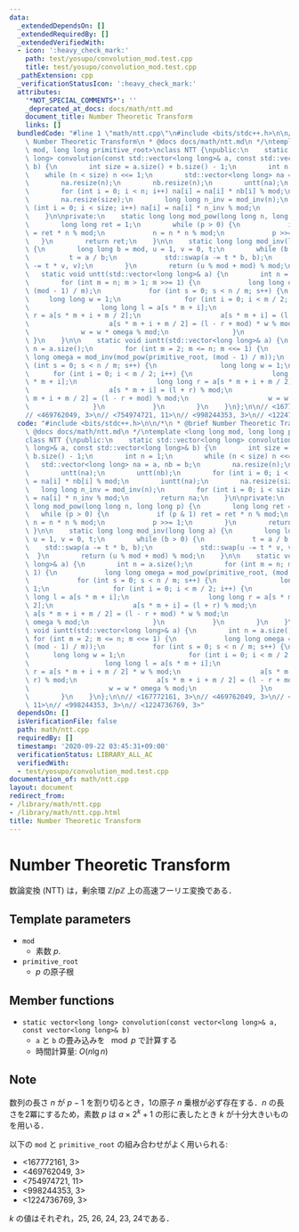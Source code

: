 ```yaml
---
data:
  _extendedDependsOn: []
  _extendedRequiredBy: []
  _extendedVerifiedWith:
  - icon: ':heavy_check_mark:'
    path: test/yosupo/convolution_mod.test.cpp
    title: test/yosupo/convolution_mod.test.cpp
  _pathExtension: cpp
  _verificationStatusIcon: ':heavy_check_mark:'
  attributes:
    '*NOT_SPECIAL_COMMENTS*': ''
    _deprecated_at_docs: docs/math/ntt.md
    document_title: Number Theoretic Transform
    links: []
  bundledCode: "#line 1 \"math/ntt.cpp\"\n#include <bits/stdc++.h>\n\n/*\n * @brief\
    \ Number Theoretic Transform\n * @docs docs/math/ntt.md\n */\ntemplate <long long\
    \ mod, long long primitive_root>\nclass NTT {\npublic:\n    static std::vector<long\
    \ long> convolution(const std::vector<long long>& a, const std::vector<long long>&\
    \ b) {\n        int size = a.size() + b.size() - 1;\n        int n = 1;\n    \
    \    while (n < size) n <<= 1;\n        std::vector<long long> na = a, nb = b;\n\
    \        na.resize(n);\n        nb.resize(n);\n        untt(na);\n        untt(nb);\n\
    \        for (int i = 0; i < n; i++) na[i] = na[i] * nb[i] % mod;\n        iuntt(na);\n\
    \        na.resize(size);\n        long long n_inv = mod_inv(n);\n        for\
    \ (int i = 0; i < size; i++) na[i] = na[i] * n_inv % mod;\n        return na;\n\
    \    }\n\nprivate:\n    static long long mod_pow(long long n, long long p) {\n\
    \        long long ret = 1;\n        while (p > 0) {\n            if (p & 1) ret\
    \ = ret * n % mod;\n            n = n * n % mod;\n            p >>= 1;\n     \
    \   }\n        return ret;\n    }\n\n    static long long mod_inv(long long a)\
    \ {\n        long long b = mod, u = 1, v = 0, t;\n        while (b > 0) {\n  \
    \          t = a / b;\n            std::swap(a -= t * b, b);\n            std::swap(u\
    \ -= t * v, v);\n        }\n        return (u % mod + mod) % mod;\n    }\n\n \
    \   static void untt(std::vector<long long>& a) {\n        int n = a.size();\n\
    \        for (int m = n; m > 1; m >>= 1) {\n            long long omega = mod_pow(primitive_root,\
    \ (mod - 1) / m);\n            for (int s = 0; s < n / m; s++) {\n           \
    \     long long w = 1;\n                for (int i = 0; i < m / 2; i++) {\n  \
    \                  long long l = a[s * m + i];\n                    long long\
    \ r = a[s * m + i + m / 2];\n                    a[s * m + i] = (l + r) % mod;\n\
    \                    a[s * m + i + m / 2] = (l - r + mod) * w % mod;\n       \
    \             w = w * omega % mod;\n                }\n            }\n       \
    \ }\n    }\n\n    static void iuntt(std::vector<long long>& a) {\n        int\
    \ n = a.size();\n        for (int m = 2; m <= n; m <<= 1) {\n            long\
    \ long omega = mod_inv(mod_pow(primitive_root, (mod - 1) / m));\n            for\
    \ (int s = 0; s < n / m; s++) {\n                long long w = 1;\n          \
    \      for (int i = 0; i < m / 2; i++) {\n                    long long l = a[s\
    \ * m + i];\n                    long long r = a[s * m + i + m / 2] * w % mod;\n\
    \                    a[s * m + i] = (l + r) % mod;\n                    a[s *\
    \ m + i + m / 2] = (l - r + mod) % mod;\n                    w = w * omega % mod;\n\
    \                }\n            }\n        }\n    }\n};\n\n// <167772161, 3>\n\
    // <469762049, 3>\n// <754974721, 11>\n// <998244353, 3>\n// <1224736769, 3>\n"
  code: "#include <bits/stdc++.h>\n\n/*\n * @brief Number Theoretic Transform\n *\
    \ @docs docs/math/ntt.md\n */\ntemplate <long long mod, long long primitive_root>\n\
    class NTT {\npublic:\n    static std::vector<long long> convolution(const std::vector<long\
    \ long>& a, const std::vector<long long>& b) {\n        int size = a.size() +\
    \ b.size() - 1;\n        int n = 1;\n        while (n < size) n <<= 1;\n     \
    \   std::vector<long long> na = a, nb = b;\n        na.resize(n);\n        nb.resize(n);\n\
    \        untt(na);\n        untt(nb);\n        for (int i = 0; i < n; i++) na[i]\
    \ = na[i] * nb[i] % mod;\n        iuntt(na);\n        na.resize(size);\n     \
    \   long long n_inv = mod_inv(n);\n        for (int i = 0; i < size; i++) na[i]\
    \ = na[i] * n_inv % mod;\n        return na;\n    }\n\nprivate:\n    static long\
    \ long mod_pow(long long n, long long p) {\n        long long ret = 1;\n     \
    \   while (p > 0) {\n            if (p & 1) ret = ret * n % mod;\n           \
    \ n = n * n % mod;\n            p >>= 1;\n        }\n        return ret;\n   \
    \ }\n\n    static long long mod_inv(long long a) {\n        long long b = mod,\
    \ u = 1, v = 0, t;\n        while (b > 0) {\n            t = a / b;\n        \
    \    std::swap(a -= t * b, b);\n            std::swap(u -= t * v, v);\n      \
    \  }\n        return (u % mod + mod) % mod;\n    }\n\n    static void untt(std::vector<long\
    \ long>& a) {\n        int n = a.size();\n        for (int m = n; m > 1; m >>=\
    \ 1) {\n            long long omega = mod_pow(primitive_root, (mod - 1) / m);\n\
    \            for (int s = 0; s < n / m; s++) {\n                long long w =\
    \ 1;\n                for (int i = 0; i < m / 2; i++) {\n                    long\
    \ long l = a[s * m + i];\n                    long long r = a[s * m + i + m /\
    \ 2];\n                    a[s * m + i] = (l + r) % mod;\n                   \
    \ a[s * m + i + m / 2] = (l - r + mod) * w % mod;\n                    w = w *\
    \ omega % mod;\n                }\n            }\n        }\n    }\n\n    static\
    \ void iuntt(std::vector<long long>& a) {\n        int n = a.size();\n       \
    \ for (int m = 2; m <= n; m <<= 1) {\n            long long omega = mod_inv(mod_pow(primitive_root,\
    \ (mod - 1) / m));\n            for (int s = 0; s < n / m; s++) {\n          \
    \      long long w = 1;\n                for (int i = 0; i < m / 2; i++) {\n \
    \                   long long l = a[s * m + i];\n                    long long\
    \ r = a[s * m + i + m / 2] * w % mod;\n                    a[s * m + i] = (l +\
    \ r) % mod;\n                    a[s * m + i + m / 2] = (l - r + mod) % mod;\n\
    \                    w = w * omega % mod;\n                }\n            }\n\
    \        }\n    }\n};\n\n// <167772161, 3>\n// <469762049, 3>\n// <754974721,\
    \ 11>\n// <998244353, 3>\n// <1224736769, 3>"
  dependsOn: []
  isVerificationFile: false
  path: math/ntt.cpp
  requiredBy: []
  timestamp: '2020-09-22 03:45:31+09:00'
  verificationStatus: LIBRARY_ALL_AC
  verifiedWith:
  - test/yosupo/convolution_mod.test.cpp
documentation_of: math/ntt.cpp
layout: document
redirect_from:
- /library/math/ntt.cpp
- /library/math/ntt.cpp.html
title: Number Theoretic Transform
---
```

# Number Theoretic Transform

数論変換 (NTT) は，剰余環 $\mathbb{Z}/p\mathbb{Z}$ 上の高速フーリエ変換である．

## Template parameters

- `mod`
    - 素数 $p$.
- `primitive_root`
    - $p$ の原子根

## Member functions

- `static vector<long long> convolution(const vector<long long>& a, const vector<long long>& b)`
    - `a` と `b` の畳み込みを $\mod p$ で計算する
    - 時間計算量: $O(n\lg n)$

## Note

数列の長さ $n$ が $p - 1$ を割り切るとき，1の原子 $n$ 乗根が必ず存在する．$n$ の長さを2冪にするため，素数 $p$ は $a \times 2^k + 1$ の形に表したとき $k$ が十分大きいものを用いる．

以下の `mod` と `primitive_root` の組み合わせがよく用いられる:
- <167772161, 3>
- <469762049, 3>
- <754974721, 11>
- <998244353, 3>
- <1224736769, 3>

$k$ の値はそれぞれ，25, 26, 24, 23, 24である．